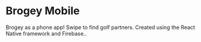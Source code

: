# Brogey Mobile
Brogey as a phone app! Swipe to find golf partners. Created using the React Native framework and Firebase.. 
